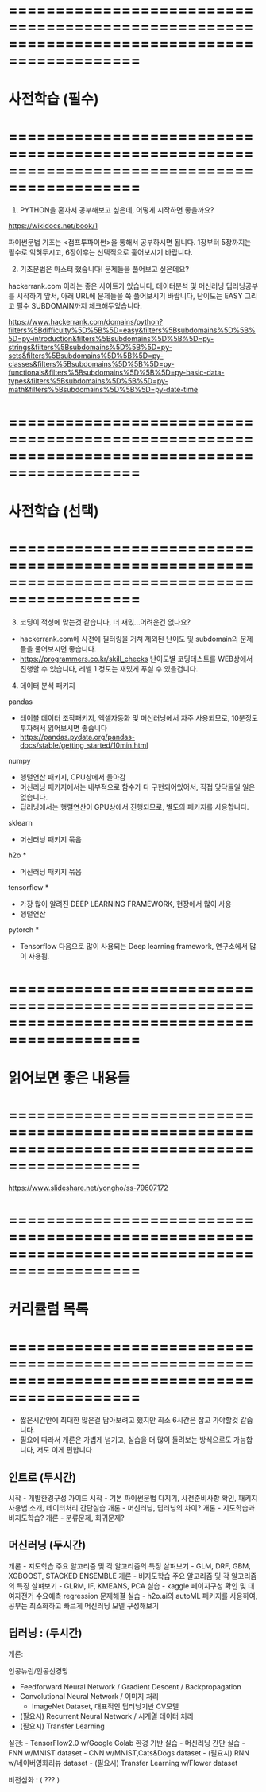 # ============================================================================================
# 사전학습 (필수)
# ============================================================================================

1. PYTHON을 혼자서 공부해보고 싶은데, 어떻게 시작하면 좋을까요?

https://wikidocs.net/book/1  

파이썬문법 기초는 <점프투파이썬>을 통해서 공부하시면 됩니다.
1장부터 5장까지는 필수로 익혀두시고,
6장이후는 선택적으로 훑어보시기 바랍니다.
   
2. 기초문법은 마스터 했습니다! 문제들을 풀어보고 싶은데요?

hackerrank.com 이라는 좋은 사이트가 있습니다, 
데이터분석 및 머신러닝 딥러닝공부를 시작하기 앞서, 
아래 URL에 문제들을 쭉 풀어보시기 바랍니다, 난이도는 EASY 그리고 필수 SUBDOMAIN까지 체크해두었습니다.

https://www.hackerrank.com/domains/python?filters%5Bdifficulty%5D%5B%5D=easy&filters%5Bsubdomains%5D%5B%5D=py-introduction&filters%5Bsubdomains%5D%5B%5D=py-strings&filters%5Bsubdomains%5D%5B%5D=py-sets&filters%5Bsubdomains%5D%5B%5D=py-classes&filters%5Bsubdomains%5D%5B%5D=py-functionals&filters%5Bsubdomains%5D%5B%5D=py-basic-data-types&filters%5Bsubdomains%5D%5B%5D=py-math&filters%5Bsubdomains%5D%5B%5D=py-date-time


# ============================================================================================
# 사전학습 (선택)
# ============================================================================================


3. 코딩이 적성에 맞는것 같습니다, 더 재밌...어려운건 없나요?

- hackerrank.com에 사전에 필터링을 거쳐 제외된 난이도 및 subdomain의 문제들을 풀어보시면 좋습니다.
- https://programmers.co.kr/skill_checks 난이도별 코딩테스트를 WEB상에서 진행할 수 있습니다, 레벨 1 정도는 재밌게 푸실 수 있을겁니다.
    

4. 데이터 분석 패키지

pandas

- 테이블 데이터 조작패키지, 엑셀자동화 및 머신러닝에서 자주 사용되므로, 10분정도 투자해서 읽어보시면 좋습니다 
- https://pandas.pydata.org/pandas-docs/stable/getting_started/10min.html


numpy  

- 행렬연산 패키지, CPU상에서 돌아감
- 머신러닝 패키지에서는 내부적으로 함수가 다 구현되어있어서, 직접 맞닥들일 일은 없습니다.
- 딥러닝에서는 행렬연산이 GPU상에서 진행되므로, 별도의 패키지를 사용합니다.

sklearn

- 머신러닝 패키지 묶음



h2o * 

- 머신러닝 패키지 묶음


tensorflow *

- 가장 많이 알려진 DEEP LEARNING FRAMEWORK, 현장에서 많이 사용
- 행렬연산

pytorch *

- Tensorflow 다음으로 많이 사용되는 Deep learning framework, 연구소에서 많이 사용됨.


# ============================================================================================
# 읽어보면 좋은 내용들
# ============================================================================================

https://www.slideshare.net/yongho/ss-79607172



# ============================================================================================
# 커리큘럼 목록
# ============================================================================================

* 짧은시간안에 최대한 많은걸 담아보려고 했지만 최소 6시간은 잡고 가야할것 같습니다.
* 필요에 따라서 개론은 가볍게 넘기고, 실습을 더 많이 돌려보는 방식으로도 가능합니다, 저도 이게 편합니다

## 인트로  (두시간)

시작 - 개발환경구성 가이드
시작 - 기본 파이썬문법 다지기, 사전준비사항 확인, 패키지사용법 소개, 데이터처리 간단실습
개론 - 머신러닝, 딥러닝의 차이?
개론 - 지도학습과 비지도학습?
개론 - 분류문제, 회귀문제? 

## 머신러닝 (두시간)


개론 - 지도학습 주요 알고리즘 및 각 알고리즘의 특징 살펴보기   - GLM, DRF, GBM, XGBOOST, STACKED ENSEMBLE 
개론 - 비지도학습 주요 알고리즘 및 각 알고리즘의 특징 살펴보기 - GLRM, IF, KMEANS, PCA
실습 - kaggle 페이지구성 확인 및 대여자전거 수요예측 regression 문제해결
실습 - h2o.ai의 autoML 패키지를 사용하여, 공부는 최소화하고 빠르게 머신러닝 모델 구성해보기


## 딥러닝 : (두시간)

개론: 

인공뉴런/인공신경망
- Feedforward Neural Network / Gradient Descent / Backpropagation
- Convolutional Neural Network / 이미지 처리 
   + ImageNet Dataset, 대표적인 딥러닝기반 CV모델
- (필요시) Recurrent Neural Network / 시계열 데이터 처리
- (필요시) Transfer Learning
    
실전:
    - TensorFlow2.0 w/Google Colab 환경 기반 실습
    - 머신러닝 간단 실습
    - FNN w/MNIST dataset
    - CNN w/MNIST,Cats&Dogs dataset
    - (필요시) RNN w/네이버영화리뷰 dataset
    - (필요시) Transfer Learning w/Flower dataset


비전심화 : ( ??? )
